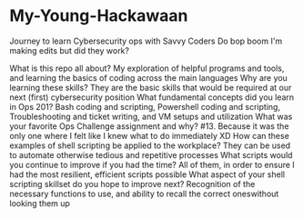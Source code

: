# My-Young-Hackawaan
Journey to learn Cybersecurity ops with Savvy Coders
Do bop boom I'm making edits but did they work?

What is this repo all about?
    My exploration of helpful programs and tools, and learning the basics of coding across the main languages
Why are you learning these skills?
    They are the basic skills that would be required at our next (first) cybersecurity position
What fundamental concepts did you learn in Ops 201? 
    Bash coding and scripting, Powershell coding and scripting, Troubleshooting and ticket writing, and VM setups and utilization 
What was your favorite Ops Challenge assignment and why?
    #13. Because it was the only one where I felt like I knew what to do immediately XD
How can these examples of shell scripting be applied to the workplace? 
    They can be used to automate otherwise tedious and repetitive processes
What scripts would you continue to improve if you had the time?
    All of them, in order to ensure I had the most resilient, efficient scripts possible
What aspect of your shell scripting skillset do you hope to improve next?
    Recognition of the necessary functions to use, and ability to recall the correct oneswithout looking them up